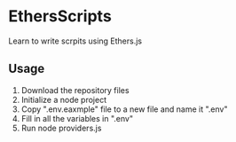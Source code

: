 # EthersScripts
Learn to write scrpits using Ethers.js
## Usage
1. Download the repository files
2. Initialize a node project
3. Copy ".env.eaxmple" file to a new file and name it ".env"
4. Fill in all the variables in ".env"
5. Run node providers.js